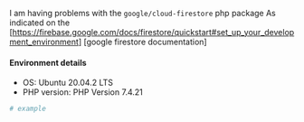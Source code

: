 I am having problems with the `google/cloud-firestore` php package
As indicated on the [https://firebase.google.com/docs/firestore/quickstart#set_up_your_development_environment] [google firestore documentation]

#### Environment details
  - OS: Ubuntu 20.04.2 LTS
  - PHP version: PHP Version 7.4.21

```php
# example
```
